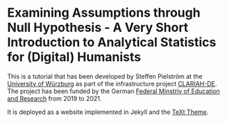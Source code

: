 # Examining Assumptions through Null Hypothesis - A Very Short Introduction to Analytical Statistics for (Digital) Humanists

This is a tutorial that has been developed by Steffen Pielström at the [University of Würzburg](www.uni-wuerzburg.de) as part of the infrastructure project [CLARIAH-DE](https://www.clariah.de/). The project has been funded by the German [Federal Minstriy of Education and Research](https://www.bmbf.de/b) from 2019 to 2021.

It is deployed as a website implemented in Jekyll and the [TeXt Theme](https://github.com/kitian616/jekyll-TeXt-theme).